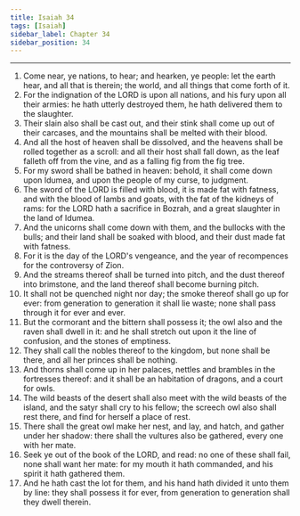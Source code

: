 ```yaml
---
title: Isaiah 34
tags: [Isaiah]
sidebar_label: Chapter 34
sidebar_position: 34
---
```


---
1. Come near, ye nations, to hear; and hearken, ye people: let the earth hear, and all that is therein; the world, and all things that come forth of it.
2. For the indignation of the LORD is upon all nations, and his fury upon all their armies: he hath utterly destroyed them, he hath delivered them to the slaughter.
3. Their slain also shall be cast out, and their stink shall come up out of their carcases, and the mountains shall be melted with their blood.
4. And all the host of heaven shall be dissolved, and the heavens shall be rolled together as a scroll: and all their host shall fall down, as the leaf falleth off from the vine, and as a falling fig from the fig tree.
5. For my sword shall be bathed in heaven: behold, it shall come down upon Idumea, and upon the people of my curse, to judgment.
6. The sword of the LORD is filled with blood, it is made fat with fatness, and with the blood of lambs and goats, with the fat of the kidneys of rams: for the LORD hath a sacrifice in Bozrah, and a great slaughter in the land of Idumea.
7. And the unicorns shall come down with them, and the bullocks with the bulls; and their land shall be soaked with blood, and their dust made fat with fatness.
8. For it is the day of the LORD's vengeance, and the year of recompences for the controversy of Zion.
9. And the streams thereof shall be turned into pitch, and the dust thereof into brimstone, and the land thereof shall become burning pitch.
10. It shall not be quenched night nor day; the smoke thereof shall go up for ever: from generation to generation it shall lie waste; none shall pass through it for ever and ever.
11. But the cormorant and the bittern shall possess it; the owl also and the raven shall dwell in it: and he shall stretch out upon it the line of confusion, and the stones of emptiness.
12. They shall call the nobles thereof to the kingdom, but none shall be there, and all her princes shall be nothing.
13. And thorns shall come up in her palaces, nettles and brambles in the fortresses thereof: and it shall be an habitation of dragons, and a court for owls.
14. The wild beasts of the desert shall also meet with the wild beasts of the island, and the satyr shall cry to his fellow; the screech owl also shall rest there, and find for herself a place of rest.
15. There shall the great owl make her nest, and lay, and hatch, and gather under her shadow: there shall the vultures also be gathered, every one with her mate.
16. Seek ye out of the book of the LORD, and read: no one of these shall fail, none shall want her mate: for my mouth it hath commanded, and his spirit it hath gathered them.
17. And he hath cast the lot for them, and his hand hath divided it unto them by line: they shall possess it for ever, from generation to generation shall they dwell therein.